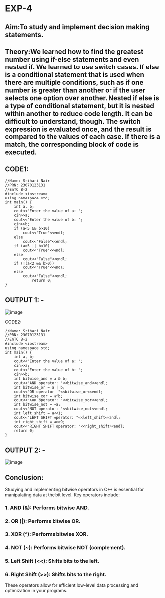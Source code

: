 # EXP-4
## Aim:To study and implement decision making statements.

## Theory:We learned how to find the greatest number using if-else statements and even nested if. We learned to use switch cases. If else is a conditional statement that is used when there are multiple conditions, such as if one number is greater than another or if the user selects one option over another. Nested if else is a type of conditional statement, but it is nested within another to reduce code length. It can be difficult to understand, though. The switch expression is evaluated once, and the result is compared to the values of each case. If there is a match, the corresponding block of code is executed.

## CODE1:

```
//Name: Srihari Nair
//PRN: 23070123131
//EnTC B-2
#include <iostream>
using namespace std;
int main() {
	int a, b;
	cout<<"Enter the value of a: ";
    cin>>a;
    cout<<"Enter the value of b: ";
    cin>>b;
    if (a<5 && b>10)
    	cout<<"True"<<endl;
    else
    	cout<<"False"<<endl;
    if (a>5 || b<10)
    	cout<<"True"<<endl;
    else
    	cout<<"False"<<endl;
    if (!(a<2 && b>0))
    	cout<<"True"<<endl;
    else 
    	cout<<"False"<<endl;
			return 0;
}
```
## OUTPUT 1: -

![image](https://github.com/user-attachments/assets/501ef81f-783b-4eb0-9830-4a62295b1b27)

CODE2:

```
//Name: Srihari Nair
//PRN: 23070123131
//EnTC B-2
#include <iostream>
using namespace std;
int main() {
	int a, b;
	cout<<"Enter the value of a: ";
    cin>>a;
    cout<<"Enter the value of b: ";
    cin>>b;
	int bitwise_and = a & b;
	cout<<"AND operator: "<<bitwise_and<<endl;
	int bitwise_or = a | b;
	cout<<"OR operator: "<<bitwise_or<<endl;
	int bitwise_xor = a^b;
	cout<<"XOR operator: "<<bitwise_xor<<endl;
	int bitwise_not = ~a;
	cout<<"NOT operator: "<<bitwise_not<<endl;
	int left_shift = a<<1;
	cout<<"LEFT SHIFT operator: "<<left_shift<<endl;
	int right_shift = a>>9;
	cout<<"RIGHT SHIFT operator: "<<right_shift<<endl;
	return 0;
}
```

## OUTPUT 2: -

![image](https://github.com/user-attachments/assets/b4524d93-3ed8-4b11-89a1-34770d368730)

## Conclusion:

Studying and implementing bitwise operators in C++ is essential for manipulating data at the bit level.
Key operators include:

### 1. AND (&): Performs bitwise AND.
### 2. OR (|): Performs bitwise OR.
### 3. XOR (^): Performs bitwise XOR.
### 4. NOT (~): Performs bitwise NOT (complement).
### 5. Left Shift (<<): Shifts bits to the left.
### 6. Right Shift (>>): Shifts bits to the right.
These operators allow for efficient low-level data processing and optimization in your programs.
